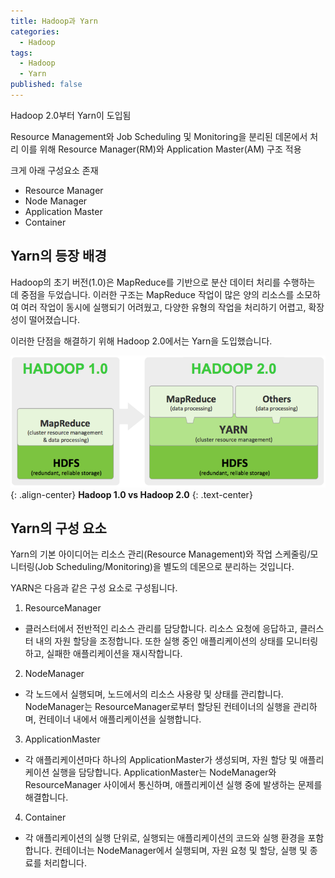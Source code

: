 ```yaml
---
title: Hadoop과 Yarn
categories:
  - Hadoop
tags:
  - Hadoop
  - Yarn
published: false
---
```


Hadoop 2.0부터 Yarn이 도입됨

Resource Management와 Job Scheduling 및 Monitoring을 분리된 데몬에서 처리
이를 위해 Resource Manager(RM)와 Application Master(AM) 구조 적용

크게 아래 구성요소 존재
- Resource Manager
- Node Manager
- Application Master
- Container



## Yarn의 등장 배경
Hadoop의 초기 버전(1.0)은 MapReduce를 기반으로 분산 데이터 처리를 수행하는 데 중점을 두었습니다. 이러한 구조는 MapReduce 작업이 많은 양의 리소스를 소모하여 여러 작업이 동시에 실행되기 어려웠고, 다양한 유형의 작업을 처리하기 어렵고, 확장성이 떨어졌습니다.

이러한 단점을 해결하기 위해 Hadoop 2.0에서는 Yarn을 도입했습니다.

![hadoop1-vs-hadoop2](/assets/images/posts/2023-4-9-yarn-of-hadoop/hadoop1-vs-hadoop2.png){: .align-center}
**Hadoop 1.0 vs Hadoop 2.0**
{: .text-center}


## Yarn의 구성 요소
Yarn의 기본 아이디어는 리소스 관리(Resource Management)와 작업 스케줄링/모니터링(Job Scheduling/Monitoring)을 별도의 데몬으로 분리하는 것입니다.

YARN은 다음과 같은 구성 요소로 구성됩니다.
1. ResourceManager
  - 클러스터에서 전반적인 리소스 관리를 담당합니다. 리소스 요청에 응답하고, 클러스터 내의 자원 할당을 조정합니다. 또한 실행 중인 애플리케이션의 상태를 모니터링하고, 실패한 애플리케이션을 재시작합니다.

2. NodeManager
  - 각 노드에서 실행되며, 노드에서의 리소스 사용량 및 상태를 관리합니다. NodeManager는 ResourceManager로부터 할당된 컨테이너의 실행을 관리하며, 컨테이너 내에서 애플리케이션을 실행합니다.

3. ApplicationMaster
  - 각 애플리케이션마다 하나의 ApplicationMaster가 생성되며, 자원 할당 및 애플리케이션 실행을 담당합니다. ApplicationMaster는 NodeManager와 ResourceManager 사이에서 통신하며, 애플리케이션 실행 중에 발생하는 문제를 해결합니다.

4. Container
  - 각 애플리케이션의 실행 단위로, 실행되는 애플리케이션의 코드와 실행 환경을 포함합니다. 컨테이너는 NodeManager에서 실행되며, 자원 요청 및 할당, 실행 및 종료를 처리합니다.



